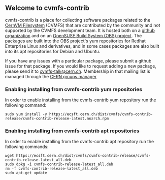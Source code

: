 ## Welcome to cvmfs-contrib

cvmfs-contrib is a place for collecting software packages related to
the [CernVM Filesystem](https://cernvm.cern.ch/portal/filesystem)
(CVMFS) that are contributed by the community and not supported by the
CVMFS development team.  It is hosted both on a
[github organization](https://github.io/cvmfs-contrib) and on an
[OpenSUSE Build System (OBS) project](https://build.opensuse.org/project/show/home:cvmfs).
The packages are built into the OBS project's yum repositories for
Redhat Enterprise Linux and derivatives, and in some cases packages
are also built into its apt repositories for Debian and Ubuntu.

If you have any issues with a particular package, please submit a github
issue for that package.  If you would like to request adding a new
package, please send it to [cvmfs-talk@cern.ch](mailto:cvmfs-talk@cern.ch).
Membership in that mailing list is managed through the 
[CERN groups manager](https://groups.cern.ch/Pages/GroupSearch.aspx?k=cvmfs-talk)

### Enabling installing from cvmfs-contrib yum repositories

In order to enable installing from the cvmfs-contrib yum repository
run the following command:

```
sudo yum install -y https://ecsft.cern.ch/dist/cvmfs/cvmfs-contrib-release/cvmfs-contrib-release-latest.noarch.rpm
```

### Enabling installing from cvmfs-contrib apt repositories

In order to enable installing from the cvmfs-contrib apt repository
run the following commands:

```
wget https://ecsft.cern.ch/dist/cvmfs/cvmfs-contrib-release/cvmfs-contrib-release-latest_all.deb
sudo dpkg -i cvmfs-contrib-release-latest_all.deb
rm -f cvmfs-contrib-release-latest_all.deb
sudo apt-get update
```
